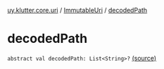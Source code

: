 [uy.klutter.core.uri](../index.md) / [ImmutableUri](index.md) / [decodedPath](.)


# decodedPath
`abstract val decodedPath: List<String>?` [(source)](https://github.com/kohesive/klutter/blob/master/core-jdk6/src/main/kotlin/uy/klutter/core/uri/UriBuilder.kt#L38)


